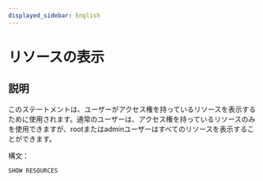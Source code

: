 ```yaml
---
displayed_sidebar: English
---
```


# リソースの表示

## 説明

このステートメントは、ユーザーがアクセス権を持っているリソースを表示するために使用されます。通常のユーザーは、アクセス権を持っているリソースのみを使用できますが、rootまたはadminユーザーはすべてのリソースを表示することができます。

構文：

```sql
SHOW RESOURCES
```
